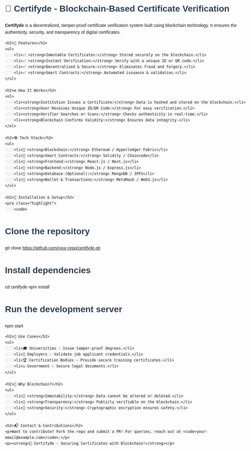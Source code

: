 <!DOCTYPE html>
<html>
<head>
    <title>Certifyde - Blockchain-Based Certificate Verification</title>
    <style>
        body {
            font-family: Arial, sans-serif;
            line-height: 1.6;
            max-width: 800px;
            margin: auto;
            padding: 20px;
        }
        h1, h2, h3 {
            color: #2c3e50;
        }
        code {
            background: #f4f4f4;
            padding: 2px 5px;
            border-radius: 4px;
        }
        .highlight {
            background: #ecf0f1;
            padding: 10px;
            border-radius: 5px;
        }
    </style>
</head>
<body>
    <h1>🚀 Certifyde - Blockchain-Based Certificate Verification</h1>
    <p><strong>Certifyde</strong> is a decentralized, tamper-proof certificate verification system built using blockchain technology. It ensures the authenticity, security, and transparency of digital certificates.</p>

    <h2>🔹 Features</h2>
    <ul>
        <li>✅ <strong>Immutable Certificates:</strong> Stored securely on the blockchain.</li>
        <li>✅ <strong>Instant Verification:</strong> Verify with a unique ID or QR code.</li>
        <li>✅ <strong>Decentralized & Secure:</strong> Eliminates fraud and forgery.</li>
        <li>✅ <strong>Smart Contracts:</strong> Automated issuance & validation.</li>
    </ul>

    <h2>⚙️ How It Works</h2>
    <ol>
        <li><strong>Institution Issues a Certificate:</strong> Data is hashed and stored on the blockchain.</li>
        <li><strong>User Receives Unique ID/QR Code:</strong> For easy verification.</li>
        <li><strong>Verifier Searches or Scans:</strong> Checks authenticity in real-time.</li>
        <li><strong>Blockchain Confirms Validity:</strong> Ensures data integrity.</li>
    </ol>

    <h2>🛠 Tech Stack</h2>
    <ul>
        <li>🔹 <strong>Blockchain:</strong> Ethereum / Hyperledger Fabric</li>
        <li>🔹 <strong>Smart Contracts:</strong> Solidity / Chaincode</li>
        <li>🔹 <strong>Frontend:</strong> React.js / Next.js</li>
        <li>🔹 <strong>Backend:</strong> Node.js / Express.js</li>
        <li>🔹 <strong>Database (Optional):</strong> MongoDB / IPFS</li>
        <li>🔹 <strong>Wallet & Transactions:</strong> MetaMask / Web3.js</li>
    </ul>

    <h2>📌 Installation & Setup</h2>
    <pre class="highlight">
        <code>
# Clone the repository
git clone https://github.com/your-repo/certifyde.git

# Install dependencies
cd certifyde
npm install

# Run the development server
npm start
        </code>
    </pre>

    <h2>🎯 Use Cases</h2>
    <ul>
        <li>🎓 Universities - Issue tamper-proof degrees.</li>
        <li>🏢 Employers - Validate job applicant credentials.</li>
        <li>🏆 Certification Bodies - Provide secure training certificates.</li>
        <li>⚖ Government - Secure legal documents.</li>
    </ul>

    <h2>🔗 Why Blockchain?</h2>
    <ul>
        <li>🔹 <strong>Immutability:</strong> Data cannot be altered or deleted.</li>
        <li>🔹 <strong>Transparency:</strong> Publicly verifiable on the blockchain.</li>
        <li>🔹 <strong>Security:</strong> Cryptographic encryption ensures safety.</li>
    </ul>

    <h2>📬 Contact & Contributions</h2>
    <p>Want to contribute? Fork the repo and submit a PR! For queries, reach out at <code>your-email@example.com</code>.</p>
    <p><strong>🚀 Certifyde - Securing Certificates with Blockchain!</strong></p>
</body>
</html>
